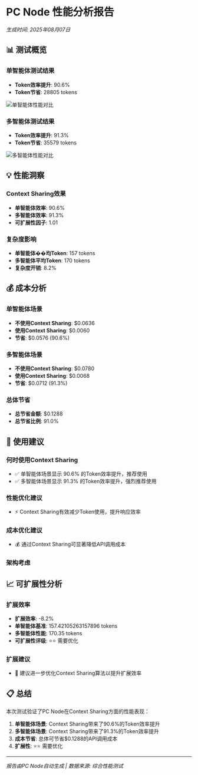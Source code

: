 # PC Node 性能分析报告

*生成时间: 2025年08月07日*

## 📊 测试概览

### 单智能体测试结果
- **Token效率提升**: 90.6%
- **Token节省**: 28805 tokens

![单智能体性能对比](images/single_agent_comparison.png)

### 多智能体测试结果
- **Token效率提升**: 91.3%
- **Token节省**: 35579 tokens

![多智能体性能对比](images/multi_agent_comparison.png)

## 💡 性能洞察

### Context Sharing效果
- **单智能体效率**: 90.6%
- **多智能体效率**: 91.3%
- **可扩展性因子**: 1.01

### 复杂度影响
- **单智能体��均Token**: 157 tokens
- **多智能体平均Token**: 170 tokens
- **复杂度开销**: 8.2%

## 💰 成本分析

### 单智能体场景
- **不使用Context Sharing**: $0.0636
- **使用Context Sharing**: $0.0060
- **节省**: $0.0576 (90.6%)

### 多智能体场景
- **不使用Context Sharing**: $0.0780
- **使用Context Sharing**: $0.0068
- **节省**: $0.0712 (91.3%)

### 总体节省
- **总节省金额**: $0.1288
- **总节省比例**: 91.0%

## 🎯 使用建议

### 何时使用Context Sharing
- ✅ 单智能体场景显示 90.6% 的Token效率提升，推荐使用
- ✅ 多智能体场景显示 91.3% 的Token效率提升，强烈推荐使用

### 性能优化建议
- ⚡ Context Sharing有效减少Token使用，提升响应效率

### 成本优化建议
- 💰 通过Context Sharing可显著降低API调用成本

### 架构考虑

## 📈 可扩展性分析

### 扩展效率
- **扩展效率**: -8.2%
- **单智能体基准**: 157.42105263157896 tokens
- **多智能体性能**: 170.35 tokens
- **可扩展性评级**: ⭐⭐ 需要优化

### 扩展建议
- 🔧 建议进一步优化Context Sharing算法以提升扩展效率

## 📋 总结

本次测试验证了PC Node在Context Sharing方面的性能表现：

1. **单智能体场景**: Context Sharing带来了90.6%的Token效率提升
2. **多智能体场景**: Context Sharing带来了91.3%的Token效率提升
3. **成本节省**: 总体可节省$0.1288的API调用成本
4. **扩展性**: ⭐⭐ 需要优化

---
*报告由PC Node自动生成 | 数据来源: 综合性能测试*

